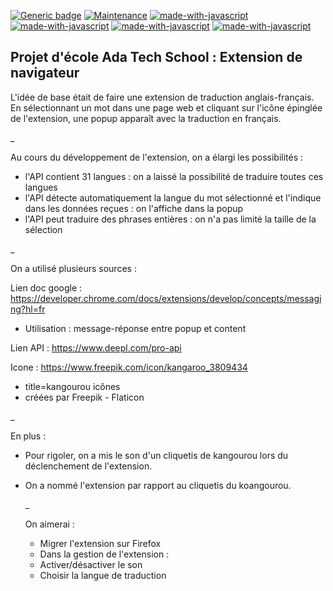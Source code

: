 [![Generic badge](https://img.shields.io/badge/Projet-actif-<COLOR>.svg)](https://shields.io/)
[![Maintenance](https://img.shields.io/badge/Maintained%3F-yes-green.svg)](https://GitHub.com/Naereen/StrapDown.js/graphs/commit-activity)
[![made-with-javascript](https://img.shields.io/badge/Made%20with-HTML-1f425f.svg)](https://www.javascript.com)
[![made-with-javascript](https://img.shields.io/badge/Made%20with-CSS-1f425f.svg)](https://www.javascript.com)
[![made-with-javascript](https://img.shields.io/badge/Made%20with-JavaScript-1f425f.svg)](https://www.javascript.com)
[![made-with-javascript](https://img.shields.io/badge/Made%20with-JSON-1f425f.svg)](https://www.javascript.com)

## Projet d'école Ada Tech School : Extension de navigateur

L'idée de base était de faire une extension de traduction anglais-français. 
En sélectionnant un mot dans une page web et cliquant sur l'icône épinglée de l'extension, une popup apparaît avec la traduction en français.

_

Au cours du développement de l'extension, on a élargi les possibilités :
- l'API contient 31 langues : on a laissé la possibilité de traduire toutes ces langues
- l'API détecte automatiquement la langue du mot sélectionné et l'indique dans les données reçues : on l'affiche dans la popup
- l'API peut traduire des phrases entières : on n'a pas limité la taille de la sélection

_

On a utilisé plusieurs sources : 

Lien doc google : https://developer.chrome.com/docs/extensions/develop/concepts/messaging?hl=fr
- Utilisation : message-réponse entre popup et content

Lien API : https://www.deepl.com/pro-api

Icone : https://www.freepik.com/icon/kangaroo_3809434
- title=kangourou icônes
- créées par Freepik - Flaticon

_

En plus :
- Pour rigoler, on a mis le son d'un cliquetis de kangourou lors du déclenchement de l'extension.
- On a nommé l'extension par rapport au cliquetis du koangourou.

  _

  On aimerai :
  - Migrer l'extension sur Firefox
  - Dans la gestion de l'extension :
  - Activer/désactiver le son
  - Choisir la langue de traduction



